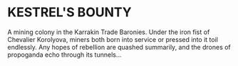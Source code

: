 # KESTREL'S BOUNTY
A mining colony in the Karrakin Trade Baronies. Under the iron fist of Chevalier Korolyova, miners both born into service or pressed into it toil endlessly. Any hopes of rebellion are quashed summarily, and the drones of propoganda echo through its tunnels...
